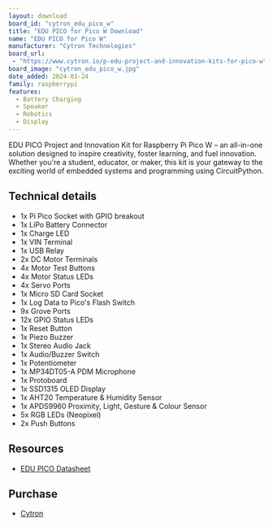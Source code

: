 ```yaml
---
layout: download
board_id: "cytron_edu_pico_w"
title: "EDU PICO for Pico W Download"
name: "EDU PICO for Pico W"
manufacturer: "Cytron Technologies"
board_url:
 - "https://www.cytron.io/p-edu-project-and-innovation-kits-for-pico-w"
board_image: "cytron_edu_pico_w.jpg"
date_added: 2024-01-24
family: raspberrypi
features:
  - Battery Charging
  - Speaker
  - Robotics
  - Display
---
```


EDU PICO Project and Innovation Kit for Raspberry Pi Pico W – an all-in-one solution designed to inspire creativity, foster learning, and fuel innovation. Whether you're a student, educator, or maker, this kit is your gateway to the exciting world of embedded systems and programming using CircuitPython.

## Technical details
 
 - 1x Pi Pico Socket with GPIO breakout
 - 1x LiPo Battery Connector
 - 1x Charge LED
 - 1x VIN Terminal
 - 1x USB Relay
 - 2x DC Motor Terminals
 - 4x Motor Test Buttons
 - 4x Motor Status LEDs
 - 4x Servo Ports
 - 1x Micro SD Card Socket
 - 1x Log Data to Pico's Flash Switch
 - 9x Grove Ports
 - 12x GPIO Status LEDs
 - 1x Reset Button
 - 1x Piezo Buzzer
 - 1x Stereo Audio Jack
 - 1x Audio/Buzzer Switch
 - 1x Potentiometer
 - 1x MP34DT05-A PDM Microphone
 - 1x Protoboard
 - 1x SSD1315 OLED Display
 - 1x AHT20 Temperature & Humidity Sensor
 - 1x APDS9960 Proximity, Light, Gesture & Colour Sensor
 - 5x RGB LEDs (Neopixel)
 - 2x Push Buttons

## Resources

- [EDU PICO Datasheet](https://docs.google.com/document/d/1iemgnd4dOW59l3svl5YFJ4y4MHd7im2AK-1F9EsAH2Y/edit)

## Purchase

* [Cytron](https://www.cytron.io/p-edu-project-and-innovation-kits-for-pico-w)
